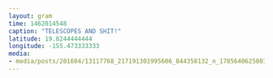 ```yaml
---
layout: gram
time: 1462014548
caption: "TELESCOPES AND SHIT!"
latitude: 19.8244444444
longitude: -155.473333333
media:
- media/posts/201604/13117768_217191301995606_844358132_n_17856406258031390.jpg
---
```

